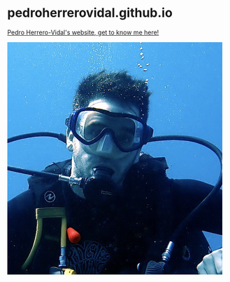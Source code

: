 # pedroherrerovidal.github.io
[Pedro Herrero-Vidal's website, get to know me here!](https://pedroherrerovidal.github.io/)

[![](./assets/images/github.png)](https://pedroherrerovidal.github.io/)
